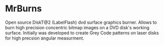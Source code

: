 # MrBurns
Open source DiskT@2 (LabelFlash) dvd surface graphics burner. Allows to burn high precision concentric bitmap images on a DVD disk's working surface. Initially was developed to create Grey Code patterns on laser disks for  high precsion angular measurment.
